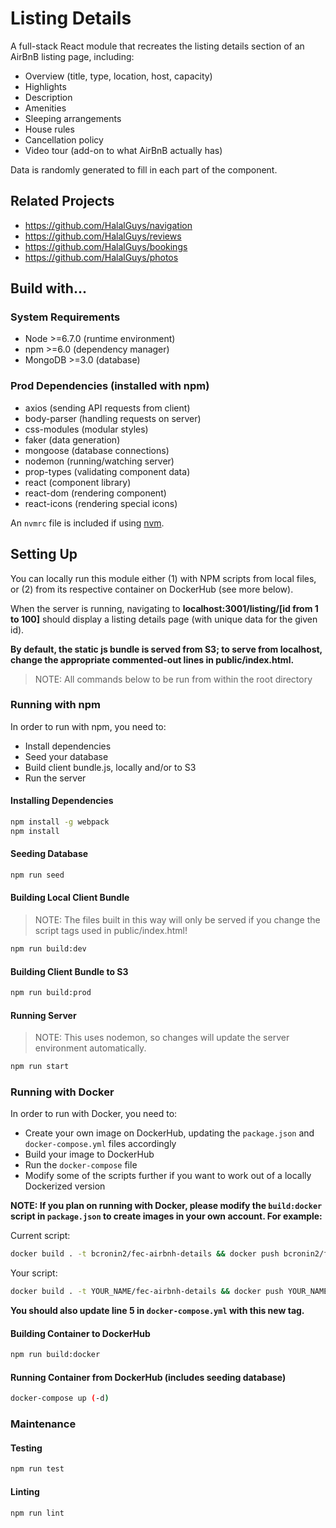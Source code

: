# Listing Details

A full-stack React module that recreates the listing details section of an AirBnB listing page, including:

- Overview (title, type, location, host, capacity)
- Highlights
- Description
- Amenities
- Sleeping arrangements
- House rules
- Cancellation policy
- Video tour (add-on to what AirBnB actually has)

Data is randomly generated to fill in each part of the component.

## Related Projects

- https://github.com/HalalGuys/navigation
- https://github.com/HalalGuys/reviews
- https://github.com/HalalGuys/bookings
- https://github.com/HalalGuys/photos

## Build with...

### System Requirements

- Node >=6.7.0 (runtime environment)
- npm >=6.0 (dependency manager)
- MongoDB >=3.0 (database)

### Prod Dependencies (installed with npm)

- axios (sending API requests from client)
- body-parser (handling requests on server)
- css-modules (modular styles)
- faker (data generation)
- mongoose (database connections)
- nodemon (running/watching server)
- prop-types (validating component data)
- react (component library)
- react-dom (rendering component)
- react-icons (rendering special icons)

An `nvmrc` file is included if using [nvm](https://github.com/creationix/nvm).

## Setting Up

You can locally run this module either (1) with NPM scripts from local files, or (2) from its respective container on DockerHub (see more below).

When the server is running, navigating to **localhost:3001/listing/[id from 1 to 100]** should display a listing details page (with unique data for the given id).

**By default, the static js bundle is served from S3; to serve from localhost, change the appropriate commented-out lines in public/index.html.**

> NOTE: All commands below to be run from within the root directory

### Running with npm

In order to run with npm, you need to:

- Install dependencies
- Seed your database
- Build client bundle.js, locally and/or to S3
- Run the server

#### Installing Dependencies

```sh
npm install -g webpack
npm install
```

#### Seeding Database

```sh
npm run seed
```

#### Building Local Client Bundle

> NOTE: The files built in this way will only be served if you change the script tags used in public/index.html!

```sh
npm run build:dev
```

#### Building Client Bundle to S3

```sh
npm run build:prod
```

#### Running Server

> NOTE: This uses nodemon, so changes will update the server environment automatically.

```sh
npm run start
```

### Running with Docker

In order to run with Docker, you need to:

- Create your own image on DockerHub, updating the `package.json` and `docker-compose.yml` files accordingly
- Build your image to DockerHub
- Run the `docker-compose` file
- Modify some of the scripts further if you want to work out of a locally Dockerized version

**NOTE: If you plan on running with Docker, please modify the `build:docker` script in `package.json` to create images in your own account. For example:**

Current script:

```sh
docker build . -t bcronin2/fec-airbnh-details && docker push bcronin2/fec-airbnh-details
```

Your script:

```sh
docker build . -t YOUR_NAME/fec-airbnh-details && docker push YOUR_NAME/fec-airbnh-details
```

**You should also update line 5 in `docker-compose.yml` with this new tag.**

#### Building Container to DockerHub

```sh
npm run build:docker
```

#### Running Container from DockerHub (includes seeding database)

```sh
docker-compose up (-d)
```

### Maintenance

#### Testing

```sh
npm run test
```

#### Linting

```sh
npm run lint
```
